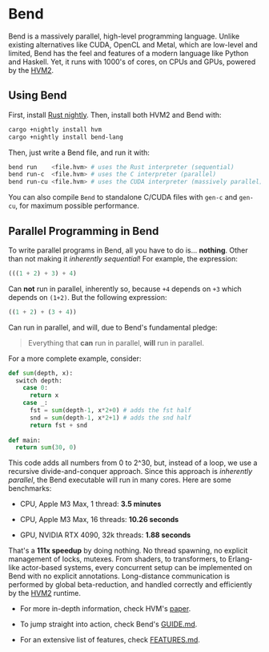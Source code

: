 # Bend

Bend is a massively parallel, high-level programming language. Unlike existing
alternatives like CUDA, OpenCL and Metal, which are low-level and limited, Bend
has the feel and features of a modern language like Python and Haskell. Yet, it
runs with 1000's of cores, on CPUs and GPUs, powered by the
[HVM2](https://github.com/HigherOrderCO/hvm2).

## Using Bend

First, install [Rust nightly](https://www.oreilly.com/library/view/rust-programming-by/9781788390637/e07dc768-de29-482e-804b-0274b4bef418.xhtml). Then, install both HVM2 and Bend with:

```sh
cargo +nightly install hvm
cargo +nightly install bend-lang
```

Then, just write a Bend file, and run it with:

```sh
bend run    <file.hvm> # uses the Rust interpreter (sequential)
bend run-c  <file.hvm> # uses the C interpreter (parallel)
bend run-cu <file.hvm> # uses the CUDA interpreter (massively parallel)
```

You can also compile `Bend` to standalone C/CUDA files with `gen-c` and
`gen-cu`, for maximum possible performance.

## Parallel Programming in Bend

To write parallel programs in Bend, all you have to do is... **nothing**. Other
than not making it *inherently sequential*! For example, the expression:

```python
(((1 + 2) + 3) + 4)
```

Can **not** run in parallel, inherently so, because `+4` depends on `+3` which
depends on `(1+2)`. But the following expression:

```python
((1 + 2) + (3 + 4))
```

Can run in parallel, and will, due to Bend's fundamental pledge:

> Everything that **can** run in parallel, **will** run in parallel.

For a more complete example, consider:

```python
def sum(depth, x):
  switch depth:
    case 0:
      return x
    case _:
      fst = sum(depth-1, x*2+0) # adds the fst half
      snd = sum(depth-1, x*2+1) # adds the snd half
      return fst + snd
    
def main:
  return sum(30, 0)
```

This code adds all numbers from 0 to 2^30, but, instead of a loop, we use a
recursive divide-and-conquer approach. Since this approach is *inherently
parallel*, the Bend executable will run in many cores. Here are some benchmarks:

- CPU, Apple M3 Max, 1 thread: **3.5 minutes**

- CPU, Apple M3 Max, 16 threads: **10.26 seconds**

- GPU, NVIDIA RTX 4090, 32k threads: **1.88 seconds**

That's a **111x speedup** by doing nothing. No thread spawning, no explicit
management of locks, mutexes. From shaders, to transformers, to Erlang-like
actor-based systems, every concurrent setup can be implemented on Bend with no
explicit annotations. Long-distance communication is performed by global
beta-reduction, and handled correctly and efficiently by the
[HVM2](https://github.com/HigherOrderCO/HVM2) runtime.

- For more in-depth information, check HVM's [paper](https://github.com/HigherOrderCO/HVM/raw/main/PAPER.pdf).

- To jump straight into action, check Bend's [GUIDE.md](https://github.com/HigherOrderCO/bend/blob/main/GUIDE.md).

- For an extensive list of features, check [FEATURES.md](https://github.com/HigherOrderCO/bend/blob/main/FEATURES.md).
